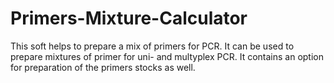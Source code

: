 # Primers-Mixture-Calculator
This soft helps to prepare a mix of primers for PCR. 
It can be used to prepare mixtures of primer for uni- and multyplex PCR.
It contains an option for preparation of the primers stocks as well. 
